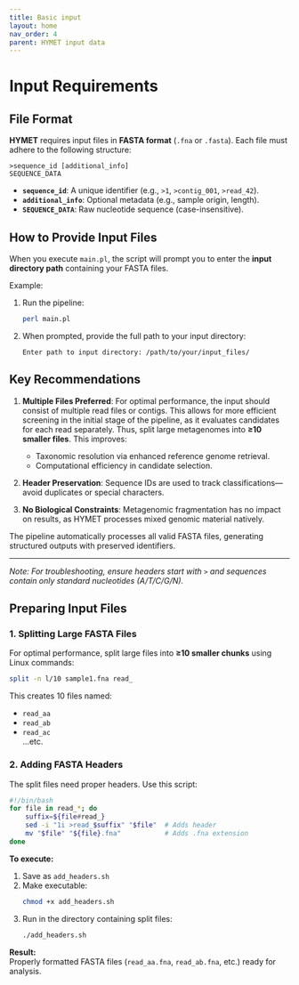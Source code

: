 ```yaml
---
title: Basic input
layout: home
nav_order: 4
parent: HYMET input data
---
```

# Input Requirements  

## File Format  
**HYMET** requires input files in **FASTA format** (`.fna` or `.fasta`). Each file must adhere to the following structure:  

```
>sequence_id [additional_info]  
SEQUENCE_DATA  
```  

- **`sequence_id`**: A unique identifier (e.g., `>1`, `>contig_001`, `>read_42`).  
- **`additional_info`**: Optional metadata (e.g., sample origin, length).  
- **`SEQUENCE_DATA`**: Raw nucleotide sequence (case-insensitive).  

## How to Provide Input Files  
When you execute `main.pl`, the script will prompt you to enter the **input directory path** containing your FASTA files.  

Example:  
1. Run the pipeline:  
   ```bash
   perl main.pl
   ```  
2. When prompted, provide the full path to your input directory:  
   ```
   Enter path to input directory: /path/to/your/input_files/
   ```  

## Key Recommendations  
1. **Multiple Files Preferred**: For optimal performance, the input should consist of multiple read files or contigs. This allows for more efficient screening in the initial stage of the pipeline, as it evaluates candidates for each read separately. Thus, split large metagenomes into **≥10 smaller files**. This improves:  
   - Taxonomic resolution via enhanced reference genome retrieval.  
   - Computational efficiency in candidate selection.  

2. **Header Preservation**: Sequence IDs are used to track classifications—avoid duplicates or special characters.  

3. **No Biological Constraints**: Metagenomic fragmentation has no impact on results, as HYMET processes mixed genomic material natively.  

The pipeline automatically processes all valid FASTA files, generating structured outputs with preserved identifiers.  

---  
*Note: For troubleshooting, ensure headers start with `>` and sequences contain only standard nucleotides (A/T/C/G/N).*

## Preparing Input Files  

### 1. Splitting Large FASTA Files  
For optimal performance, split large files into **≥10 smaller chunks** using Linux commands:  

```bash
split -n l/10 sample1.fna read_
```  
This creates 10 files named:  
- `read_aa`  
- `read_ab`  
- `read_ac`  
...etc.  

### 2. Adding FASTA Headers  
The split files need proper headers. Use this script:  

```bash
#!/bin/bash
for file in read_*; do
    suffix=${file#read_}
    sed -i "1i >read_$suffix" "$file"  # Adds header
    mv "$file" "${file}.fna"           # Adds .fna extension
done
```

**To execute:**  
1. Save as `add_headers.sh`  
2. Make executable:  
   ```bash
   chmod +x add_headers.sh
   ```  
3. Run in the directory containing split files:  
   ```bash
   ./add_headers.sh
   ```  

**Result:**  
Properly formatted FASTA files (`read_aa.fna`, `read_ab.fna`, etc.) ready for analysis.  

